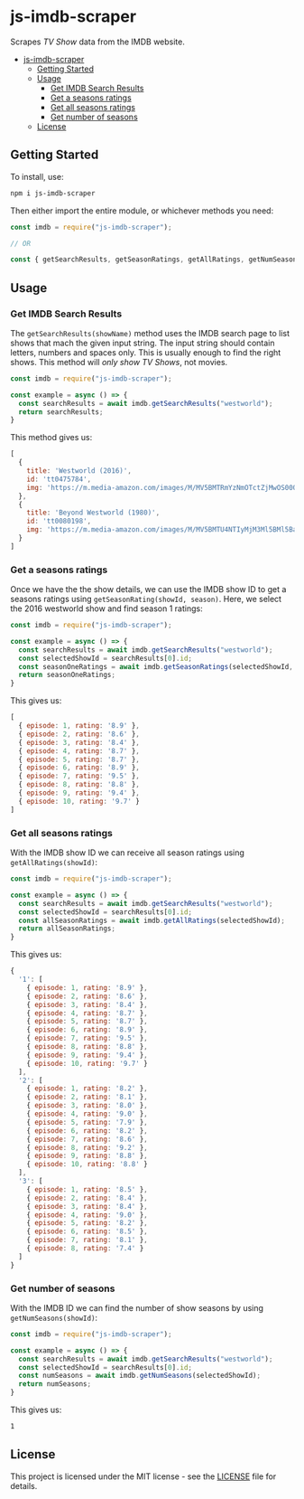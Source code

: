 # js-imdb-scraper

Scrapes *TV Show* data from the IMDB website.

- [js-imdb-scraper](#js-imdb-scraper)
  - [Getting Started](#getting-started)
  - [Usage](#usage)
    - [Get IMDB Search Results](#get-imdb-search-results)
    - [Get a seasons ratings](#get-a-seasons-ratings)
    - [Get all seasons ratings](#get-all-seasons-ratings)
    - [Get number of seasons](#get-number-of-seasons)
  - [License](#license)

## Getting Started

To install, use:

```bash
npm i js-imdb-scraper
```

Then either import the entire module, or whichever methods you need:

```js
const imdb = require("js-imdb-scraper");

// OR

const { getSearchResults, getSeasonRatings, getAllRatings, getNumSeasons } = require("js-imdb-scraper");
```

## Usage

### Get IMDB Search Results

The `getSearchResults(showName)` method uses the IMDB search page to list shows that mach the given input string.
The input string should contain letters, numbers and spaces only. This is usually enough to find the right shows.
This method will *only show TV Shows*, not movies.

```js
const imdb = require("js-imdb-scraper");

const example = async () => {
  const searchResults = await imdb.getSearchResults("westworld");
  return searchResults;
}
```

This method gives us:

```js
[
  {
    title: 'Westworld (2016)',
    id: 'tt0475784',
    img: 'https://m.media-amazon.com/images/M/MV5BMTRmYzNmOTctZjMwOS00ODZlLWJiZGQtNDg5NDY5NjE3MTczXkEyXkFqcGdeQXVyMDM2NDM2MQ@@._V1_UX32_CR0,0,32,44_AL_.jpg'
  },
  {
    title: 'Beyond Westworld (1980)',
    id: 'tt0080198',
    img: 'https://m.media-amazon.com/images/M/MV5BMTU4NTIyMjM3Ml5BMl5BanBnXkFtZTgwMDk0OTQ0MzE@._V1_UX32_CR0,0,32,44_AL_.jpg'
  }
]
```

### Get a seasons ratings

Once we have the the show details, we can use the IMDB show ID to get a seasons ratings using `getSeasonRating(showId, season)`. Here, we select the 2016 westworld show and find season 1 ratings:

```js
const imdb = require("js-imdb-scraper");

const example = async () => {
  const searchResults = await imdb.getSearchResults("westworld");
  const selectedShowId = searchResults[0].id;
  const seasonOneRatings = await imdb.getSeasonRatings(selectedShowId, 1);
  return seasonOneRatings;
}
```

This gives us:

```js
[
  { episode: 1, rating: '8.9' },
  { episode: 2, rating: '8.6' },
  { episode: 3, rating: '8.4' },
  { episode: 4, rating: '8.7' },
  { episode: 5, rating: '8.7' },
  { episode: 6, rating: '8.9' },
  { episode: 7, rating: '9.5' },
  { episode: 8, rating: '8.8' },
  { episode: 9, rating: '9.4' },
  { episode: 10, rating: '9.7' }
]
```

### Get all seasons ratings

With the IMDB show ID we can receive all season ratings using `getAllRatings(showId)`:

```js
const imdb = require("js-imdb-scraper");

const example = async () => {
  const searchResults = await imdb.getSearchResults("westworld");
  const selectedShowId = searchResults[0].id;
  const allSeasonRatings = await imdb.getAllRatings(selectedShowId);
  return allSeasonRatings;
}
```

This gives us:

```js
{
  '1': [
    { episode: 1, rating: '8.9' },
    { episode: 2, rating: '8.6' },
    { episode: 3, rating: '8.4' },
    { episode: 4, rating: '8.7' },
    { episode: 5, rating: '8.7' },
    { episode: 6, rating: '8.9' },
    { episode: 7, rating: '9.5' },
    { episode: 8, rating: '8.8' },
    { episode: 9, rating: '9.4' },
    { episode: 10, rating: '9.7' }
  ],
  '2': [
    { episode: 1, rating: '8.2' },
    { episode: 2, rating: '8.1' },
    { episode: 3, rating: '8.0' },
    { episode: 4, rating: '9.0' },
    { episode: 5, rating: '7.9' },
    { episode: 6, rating: '8.2' },
    { episode: 7, rating: '8.6' },
    { episode: 8, rating: '9.2' },
    { episode: 9, rating: '8.8' },
    { episode: 10, rating: '8.8' }
  ],
  '3': [
    { episode: 1, rating: '8.5' },
    { episode: 2, rating: '8.4' },
    { episode: 3, rating: '8.4' },
    { episode: 4, rating: '9.0' },
    { episode: 5, rating: '8.2' },
    { episode: 6, rating: '8.5' },
    { episode: 7, rating: '8.1' },
    { episode: 8, rating: '7.4' }
  ]
}
```

### Get number of seasons

With the IMDB ID we can find the number of show seasons by using `getNumSeasons(showId)`:

```js
const imdb = require("js-imdb-scraper");

const example = async () => {
  const searchResults = await imdb.getSearchResults("westworld");
  const selectedShowId = searchResults[0].id;
  const numSeasons = await imdb.getNumSeasons(selectedShowId);
  return numSeasons;
}
```

This gives us:

```bash
1
```

## License

This project is licensed under the MIT license - see the [LICENSE](./LICENSE) file for details.
